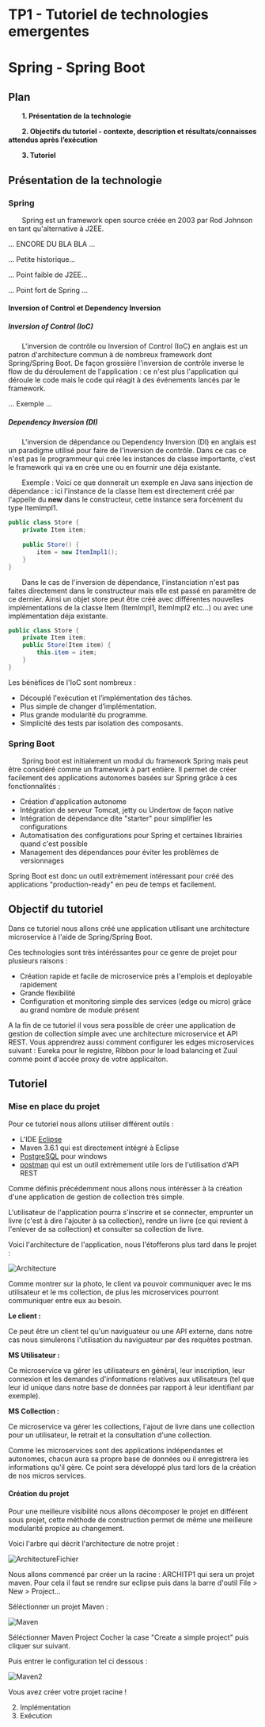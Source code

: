 TP1 - Tutoriel de technologies emergentes
======


# Spring - Spring Boot




## Plan 

&nbsp;&nbsp;&nbsp;&nbsp;&nbsp;&nbsp;
**1. Présentation de la technologie**

&nbsp;&nbsp;&nbsp;&nbsp;&nbsp;&nbsp;
**2. Objectifs du tutoriel - contexte, description et résultats/connaisses  attendus après  l’exécution**

&nbsp;&nbsp;&nbsp;&nbsp;&nbsp;&nbsp;
**3. Tutoriel**


## Présentation de la technologie 

### Spring 
&nbsp;&nbsp;&nbsp;&nbsp;&nbsp;&nbsp;
  Spring est un framework open source créée en 2003 par Rod Johnson en tant qu'alternative à J2EE.

  ... ENCORE DU BLA BLA ...
  
  ... Petite historique...
  
  ... Point faible de J2EE... 
  
  ... Point fort de Spring ...
  
#### Inversion of Control et Dependency Inversion 

##### Inversion of Control (IoC)
  &nbsp;&nbsp;&nbsp;&nbsp;&nbsp;&nbsp;
  L'inversion de contrôle ou Inversion of Control (IoC) en anglais est un patron d'architecture commun à de nombreux framework dont Spring/Spring Boot. 
De façon grossière l'inversion de contrôle inverse le flow de du déroulement de l'application : ce n'est plus l'application qui déroule le code mais le code qui réagit à des événements lancés par le framework.

... Exemple ... 

##### Dependency Inversion (DI)
  &nbsp;&nbsp;&nbsp;&nbsp;&nbsp;&nbsp;
  L'inversion de dépendance ou Dependency Inversion (DI) en anglais est un paradigme utilisé pour faire de l'inversion de contrôle. Dans ce cas ce n'est pas le programmeur qui crée les instances de classe importante, c'est le framework qui va en crée une ou en fournir une déja existante.

&nbsp;&nbsp;&nbsp;&nbsp;&nbsp;&nbsp;
Exemple : 
Voici ce que donnerait un exemple en Java sans injection de dépendance : ici l'instance de la classe Item est directement créé par l'appelle du **new** dans le constructeur, cette instance sera forcément du type ItemImpl1.

```java
public class Store {
    private Item item;
  
    public Store() {
        item = new ItemImpl1();    
    }
}
```
&nbsp;&nbsp;&nbsp;&nbsp;&nbsp;&nbsp;
Dans le cas de l'inversion de dépendance, l'instanciation n'est pas faites directement dans le constructeur mais elle est passé en paramètre de ce dernier. Ainsi un objet store peut être créé avec différentes nouvelles implémentations de la classe Item  (ItemImpl1, ItemImpl2 etc...) ou avec une implémentation déja existante.

```java
public class Store {
    private Item item;
    public Store(Item item) {
        this.item = item;
    }
}
```

Les bénèfices de l'IoC sont nombreux : 

* Découplé l'exécution et l’implémentation des tâches.
* Plus simple de changer d’implémentation.
* Plus grande modularité du programme.
* Simplicité des tests par isolation des composants.





### Spring Boot
  &nbsp;&nbsp;&nbsp;&nbsp;&nbsp;&nbsp;
  Spring boot est initialement un modul du framework Spring mais peut être considéré comme un framework à part entière. 
Il permet de créer facilement des applications autonomes basées sur Spring grâce à ces fonctionnalités :
  
  * Création d'application autonome
  * Intégration de serveur Tomcat, jetty ou Undertow de façon native
  * Intégration de dépendance dite "starter" pour simplifier les configurations
  * Automatisation des configurations pour Spring et certaines librairies quand c'est possible
  * Management des dépendances pour éviter les problèmes de versionnages 
  
Spring Boot est donc un outil extrèmement intéressant pour créé des applications "production-ready" en peu de temps et facilement.

  


## Objectif du tutoriel

  Dans ce tutoriel nous allons créé une application utilisant une architecture microservice à l'aide de Spring/Spring Boot. 
  
  Ces technologies sont très intéréssantes pour ce genre de projet pour plusieurs raisons : 
  * Création rapide et facile de microservice près a l'emplois et deployable rapidement
  * Grande flexibilité
  * Configuration et monitoring simple des services (edge ou micro) grâce au grand nombre de module présent
  
A la fin de ce tutoriel il vous sera possible de créer une application de gestion de collection simple avec une architecture microservice et API REST. Vous apprendrez aussi comment configurer les edges microservices suivant : Eureka pour le registre, Ribbon pour le load balancing et Zuul comme point d'accée proxy de votre applicaiton.

 

## Tutoriel
### Mise en place du projet

Pour ce tutoriel nous allons utiliser différent outils :

* L'IDE [Eclipse](https://www.eclipse.org/eclipseide/)
* Maven	3.6.1 qui est directement intégré à Eclipse 
* [PostgreSQL](https://www.postgresql.org/download/) pour windows
* [postman](https://www.postman.com/downloads/) qui est un outil extrèmement utile lors de l'utilisation d'API REST

Comme définis précédemment nous allons nous intérésser à la création d'une application de gestion de collection très simple. 

L'utilisateur de l'application pourra s'inscrire et se connecter, emprunter un livre (c'est à dire l'ajouter à sa collection), rendre un livre (ce qui revient à l'enlever de sa collection) et consulter sa collection de livre.


Voici l'architecture de l'application, nous l'étofferons plus tard dans le projet : 


![Architecture](https://github.com/PatrickMSSD/ARCHITP1/blob/master/RMRessources/archi.png)

Comme montrer sur la photo, le client va pouvoir communiquer avec le ms utilisateur et le ms collection, de plus les microservices pourront communiquer entre eux au besoin.


**Le client :**

Ce peut être un client tel qu'un naviguateur ou une API externe, dans notre cas nous simulerons l'utilisation du naviguateur par des requètes postman.

**MS Utilisateur :**

Ce microservice va gérer les utilisateurs en général, leur inscription, leur connexion et les demandes d'informations relatives aux utilisateurs (tel que leur id unique dans notre base de données par rapport à leur identifiant par exemple).

**MS Collection :**

Ce microservice va gérer les collections, l'ajout de livre dans une collection pour un utilisateur, le retrait et la consultation d'une collection. 

Comme les microservices sont des applications indépendantes et autonomes, chacun aura sa propre base de données ou il enregistrera les informations qu'il gère. Ce point sera développé plus tard lors de la création de nos micros services.

#### Création du projet 

Pour une meilleure visibilité nous allons décomposer le projet en différent sous projet, cette méthode de construction permet de même une meilleure modularité propice au changement.

Voici l'arbre qui décrit l'architecture de notre projet : 

![ArchitectureFichier](https://github.com/PatrickMSSD/ARCHITP1/blob/master/RMRessources/archifichier.png)

Nous allons commencé par créer un la racine : ARCHITP1 qui sera un projet maven. 
Pour cela il faut se rendre sur eclipse puis dans la barre d'outil File > New > Project...

Séléctionner un projet Maven : 

![Maven](https://github.com/PatrickMSSD/ARCHITP1/blob/master/RMRessources/maven1.png)

Séléctionner Maven Project
Cocher la case "Create a simple project" puis cliquer sur suivant.

Puis entrer le configuration tel ci dessous : 

![Maven2](https://github.com/PatrickMSSD/ARCHITP1/blob/master/RMRessources/maven2.png)

Vous avez créer votre projet racine ! 

2. Implémentation
3. Exécution 
